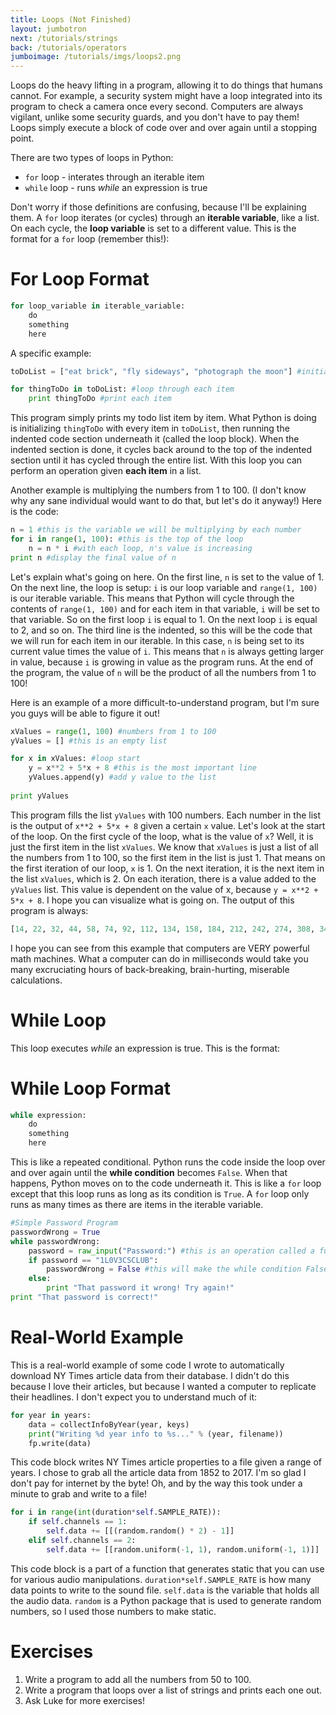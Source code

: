 ```yaml
---
title: Loops (Not Finished)
layout: jumbotron
next: /tutorials/strings
back: /tutorials/operators
jumboimage: /tutorials/imgs/loops2.png
---
```


Loops do the heavy lifting in a program, allowing it to do things that humans cannot. For example, a security system might have a loop integrated into its program to check a camera once every second. Computers are always vigilant, unlike some security guards, and you don't have to pay them! Loops simply execute a block of code over and over again until a stopping point.

There are two types of loops in Python:

- `for` loop - interates through an iterable item
- `while` loop - runs _while_ an expression is true

Don't worry if those definitions are confusing, because I'll be explaining them. A `for` loop iterates (or cycles) through an **iterable variable**, like a list. On each cycle, the **loop variable** is set to a different value. This is the format for a `for` loop (remember this!):

# For Loop Format

```python
for loop_variable in iterable_variable:
	do
	something
	here
```

A specific example:

```python
toDoList = ["eat brick", "fly sideways", "photograph the moon"] #initialize todo list

for thingToDo in toDoList: #loop through each item
	print thingToDo #print each item
```

This program simply prints my todo list item by item. What Python is doing is initializing `thingToDo` with every item in `toDoList`, then running the indented code section underneath it (called the loop block). When the indented section is done, it cycles back around to the top of the indented section until it has cycled through the entire list. With this loop you can perform an operation given **each item** in a list. 

Another example is multiplying the numbers from 1 to 100. (I don't know why any sane individual would want to do that, but let's do it anyway!) Here is the code:

```python
n = 1 #this is the variable we will be multiplying by each number
for i in range(1, 100): #this is the top of the loop
	n = n * i #with each loop, n's value is increasing
print n #display the final value of n
```  

Let's explain what's going on here. On the first line, `n` is set to the value of 1. On the next line, the loop is setup: `i` is our loop variable and `range(1, 100)` is our iterable variable. This means that Python will cycle through the contents of `range(1, 100)` and for each item in that variable, `i` will be set to that variable. So on the first loop `i` is equal to 1. On the next loop `i` is equal to 2, and so on. The third line is the indented, so this will be the code that we will run for each item in our iterable. In this case, `n` is being set to its current value times the value of `i`. This means that `n` is always getting larger in value, because `i` is growing in value as the program runs. At the end of the program, the value of `n` will be the product of all the numbers from 1 to 100!

Here is an example of a more difficult-to-understand program, but I'm sure you guys will be able to figure it out!

```python
xValues = range(1, 100) #numbers from 1 to 100
yValues = [] #this is an empty list

for x in xValues: #loop start
	y = x**2 + 5*x + 8 #this is the most important line
	yValues.append(y) #add y value to the list
	
print yValues
```

This program fills the list `yValues` with 100 numbers. Each number in the list is the output of `x**2 + 5*x + 8` given a certain `x` value. Let's look at the start of the loop. On the first cycle of the loop, what is the value of `x`? Well, it is just the first item in the list `xValues`. We know that `xValues` is just a list of all the numbers from 1 to 100, so the first item in the list is just 1. That means on the first iteration of our loop, `x` is 1. On the next iteration, it is the next item in the list `xValues`, which is 2. On each iteration, there is a value added to the `yValues` list. This value is dependent on the value of x, because `y = x**2 + 5*x + 8`. I hope you can visualize what is going on. The output of this program is always:

```python
[14, 22, 32, 44, 58, 74, 92, 112, 134, 158, 184, 212, 242, 274, 308, 344, 382, 422, 464, 508, 554, 602, 652, 704, 758, 814, 872, 932, 994, 1058, 1124, 1192, 1262, 1334, 1408, 1484, 1562, 1642, 1724, 1808, 1894, 1982, 2072, 2164, 2258, 2354, 2452, 2552, 2654, 2758, 2864, 2972, 3082, 3194, 3308, 3424, 3542, 3662, 3784, 3908, 4034, 4162, 4292, 4424, 4558, 4694, 4832, 4972, 5114, 5258, 5404, 5552, 5702, 5854, 6008, 6164, 6322, 6482, 6644, 6808, 6974, 7142, 7312, 7484, 7658, 7834, 8012, 8192, 8374, 8558, 8744, 8932, 9122, 9314, 9508, 9704, 9902, 10102, 10304]
```

I hope you can see from this example that computers are VERY powerful math machines. What a computer can do in milliseconds would take you many excruciating hours of back-breaking, brain-hurting, miserable calculations. 

# While Loop

This loop executes _while_ an expression is true. This is the format: 

# While Loop Format

```python
while expression:
	do
	something
	here
```

This is like a repeated conditional. Python runs the code inside the loop over and over again until the **while condition** becomes `False`. When that happens, Python moves on to the code underneath it. This is like a `for` loop except that this loop runs as long as its condition is `True`. A `for` loop only runs as many times as there are items in the iterable variable.

```python
#Simple Password Program
passwordWrong = True
while passwordWrong:
	password = raw_input("Password:") #this is an operation called a function that retrieves user input and puts it in a string
	if password == "1L0V3CSCLUB":
		passwordWrong = False #this will make the while condition False
	else:
		print "That password it wrong! Try again!"
print "That password is correct!"
```



# Real-World Example

This is a real-world example of some code I wrote to automatically download NY Times article data from their database. I didn't do this because I love their articles, but because I wanted a computer to replicate their headlines. I don't expect you to understand much of it:

```python
for year in years:
    data = collectInfoByYear(year, keys)
    print("Writing %d year info to %s..." % (year, filename))
    fp.write(data)
```

This code block writes NY Times article properties to a file given a range of years. I chose to grab all the article data from 1852 to 2017. I'm so glad I don't pay for internet by the byte! Oh, and by the way this took under a minute to grab and write to a file! 

```python
for i in range(int(duration*self.SAMPLE_RATE)):
    if self.channels == 1:
        self.data += [[(random.random() * 2) - 1]]
    elif self.channels == 2:
        self.data += [[random.uniform(-1, 1), random.uniform(-1, 1)]]
```

This code block is a part of a function that generates static that you can use for various audio manipulations. `duration*self.SAMPLE_RATE` is how many data points to write to the sound file. `self.data` is the variable that holds all the audio data. `random` is a Python package that is used to generate random numbers, so I used those numbers to make static.

# Exercises

1. Write a program to add all the numbers from 50 to 100.
2. Write a program that loops over a list of strings and prints each one out.
3. Ask Luke for more exercises!

